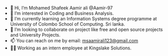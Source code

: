- 👋 Hi, I’m Mohamed Shafeek Aamir ali @Aamir-97 
- 👀 I’m interested in Coding and Business Analysis.
- 🌱 I’m currently learning an Information Systems degree programme at University of Colombo School of Computing. Sri lanka.
- 💞️ I’m looking to collaborate on project like free and open source projects and University Projects.
- 📫 You can reach on me by email: msaamirali123@gmail.com
- 🧑‍💻 Working as an intern employee at Kingslake Solutions.

<!---
Aamir-97/Aamir-97 is a ✨ special ✨ repository because its `README.md` (this file) appears on your GitHub profile.
You can click the Preview link to take a look at your changes.
--->
